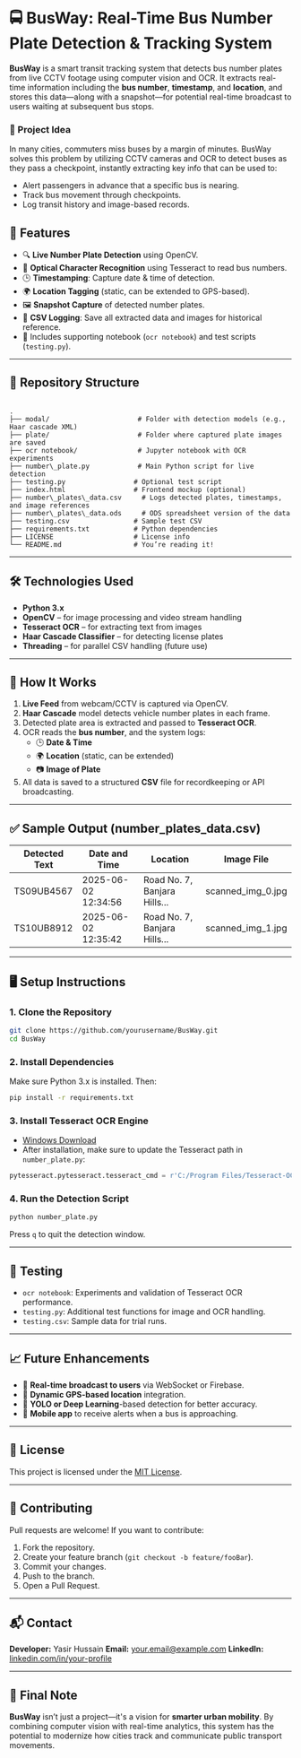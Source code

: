 


# 🚍 BusWay: Real-Time Bus Number Plate Detection & Tracking System

**BusWay** is a smart transit tracking system that detects bus number plates from live CCTV footage using computer vision and OCR. It extracts real-time information including the **bus number**, **timestamp**, and **location**, and stores this data—along with a snapshot—for potential real-time broadcast to users waiting at subsequent bus stops.

### 📌 Project Idea

In many cities, commuters miss buses by a margin of minutes. BusWay solves this problem by utilizing CCTV cameras and OCR to detect buses as they pass a checkpoint, instantly extracting key info that can be used to:
- Alert passengers in advance that a specific bus is nearing.
- Track bus movement through checkpoints.
- Log transit history and image-based records.


## 🚀 Features

- 🔍 **Live Number Plate Detection** using OpenCV.
- 🧠 **Optical Character Recognition** using Tesseract to read bus numbers.
- 🕒 **Timestamping**: Capture date & time of detection.
- 🌍 **Location Tagging** (static, can be extended to GPS-based).
- 🖼️ **Snapshot Capture** of detected number plates.
- 📁 **CSV Logging**: Save all extracted data and images for historical reference.
- 🧪 Includes supporting notebook (`ocr notebook`) and test scripts (`testing.py`).

---

## 📂 Repository Structure

```

.
├── modal/                      # Folder with detection models (e.g., Haar cascade XML)
├── plate/                      # Folder where captured plate images are saved
├── ocr notebook/               # Jupyter notebook with OCR experiments
├── number\_plate.py            # Main Python script for live detection
├── testing.py                 # Optional test script
├── index.html                 # Frontend mockup (optional)
├── number\_plates\_data.csv     # Logs detected plates, timestamps, and image references
├── number\_plates\_data.ods     # ODS spreadsheet version of the data
├── testing.csv                # Sample test CSV
├── requirements.txt           # Python dependencies
├── LICENSE                    # License info
└── README.md                  # You’re reading it!

````

---

## 🛠️ Technologies Used

- **Python 3.x**
- **OpenCV** – for image processing and video stream handling
- **Tesseract OCR** – for extracting text from images
- **Haar Cascade Classifier** – for detecting license plates
- **Threading** – for parallel CSV handling (future use)

---

## 🔧 How It Works

1. **Live Feed** from webcam/CCTV is captured via OpenCV.
2. **Haar Cascade** model detects vehicle number plates in each frame.
3. Detected plate area is extracted and passed to **Tesseract OCR**.
4. OCR reads the **bus number**, and the system logs:
    - 🕒 **Date & Time**
    - 🌍 **Location** (static, can be extended)
    - 📷 **Image of Plate**
5. All data is saved to a structured **CSV** file for recordkeeping or API broadcasting.

---

## ✅ Sample Output (number_plates_data.csv)

| Detected Text | Date and Time       | Location                       | Image File           |
|---------------|---------------------|--------------------------------|-----------------------|
| TS09UB4567    | 2025-06-02 12:34:56 | Road No. 7, Banjara Hills...   | scanned_img_0.jpg     |
| TS10UB8912    | 2025-06-02 12:35:42 | Road No. 7, Banjara Hills...   | scanned_img_1.jpg     |

---

## 🖥️ Setup Instructions

### 1. Clone the Repository
```bash
git clone https://github.com/yourusername/BusWay.git
cd BusWay
````

### 2. Install Dependencies

Make sure Python 3.x is installed. Then:

```bash
pip install -r requirements.txt
```

### 3. Install Tesseract OCR Engine

* [Windows Download](https://github.com/tesseract-ocr/tesseract)
* After installation, make sure to update the Tesseract path in `number_plate.py`:

```python
pytesseract.pytesseract.tesseract_cmd = r'C:/Program Files/Tesseract-OCR/tesseract.exe'
```

### 4. Run the Detection Script

```bash
python number_plate.py
```

Press `q` to quit the detection window.

---

## 🧪 Testing

* `ocr notebook`: Experiments and validation of Tesseract OCR performance.
* `testing.py`: Additional test functions for image and OCR handling.
* `testing.csv`: Sample data for trial runs.

---

## 📈 Future Enhancements

* 📡 **Real-time broadcast to users** via WebSocket or Firebase.
* 📍 **Dynamic GPS-based location** integration.
* 🤖 **YOLO or Deep Learning**-based detection for better accuracy.
* 📲 **Mobile app** to receive alerts when a bus is approaching.

---

## 📜 License

This project is licensed under the [MIT License](LICENSE).

---

## 🙌 Contributing

Pull requests are welcome! If you want to contribute:

1. Fork the repository.
2. Create your feature branch (`git checkout -b feature/fooBar`).
3. Commit your changes.
4. Push to the branch.
5. Open a Pull Request.

---

## 📬 Contact

**Developer:** Yasir Hussain
**Email:** [your.email@example.com](yasirhussain0027@gmail.com)
**LinkedIn:** [linkedin.com/in/your-profile](https://linkedin.com/yasirhussain027)

---

## 📣 Final Note

**BusWay** isn’t just a project—it's a vision for **smarter urban mobility**. By combining computer vision with real-time analytics, this system has the potential to modernize how cities track and communicate public transport movements.


